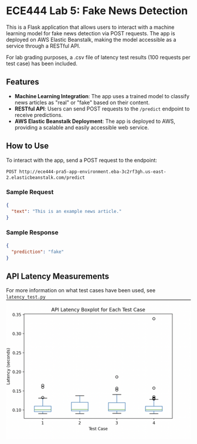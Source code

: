 # ECE444 Lab 5: Fake News Detection

This is a Flask application that allows users to interact with a machine learning model for fake news detection via POST requests. The app is deployed on AWS Elastic Beanstalk, making the model accessible as a service through a RESTful API.

For lab grading purposes, a .csv file of latency test results (100 requests per test case) has been included.

## Features
- **Machine Learning Integration**: The app uses a trained model to classify news articles as "real" or "fake" based on their content.
- **RESTful API**: Users can send POST requests to the `/predict` endpoint to receive predictions.
- **AWS Elastic Beanstalk Deployment**: The app is deployed to AWS, providing a scalable and easily accessible web service.

## How to Use
To interact with the app, send a POST request to the endpoint:
```
POST http://ece444-pra5-app-environment.eba-3c2rf3gh.us-east-2.elasticbeanstalk.com/predict
```

### Sample Request
```json
{
  "text": "This is an example news article."
}
```

### Sample Response
```json
{
  "prediction": "fake"
}
```

## API Latency Measurements
For more information on what test cases have been used, see `latency_test.py`
![API Latency](https://github.com/achuthanmukundan00/E444-F2024-PRA5/blob/master/boxplot.png)

